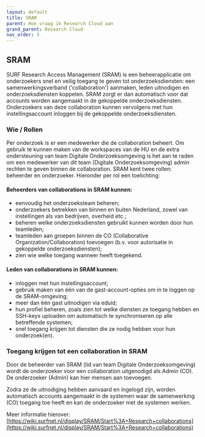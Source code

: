 ```yaml
---
layout: default
title: SRAM
parent: Hoe vraag ik Research Cloud aan
grand_parent: Research Cloud
nav_order: 3
---
```


## SRAM
SURF Research Access Management (SRAM) is een beheerapplicatie om onderzoekers snel en veilig toegang te geven tot onderzoeksdiensten: een samenwerkingsverband ('collaboration') aanmaken, leden uitnodigen en onderzoeksdiensten koppelen. SRAM zorgt er dan automatisch voor dat accounts worden aangemaakt in de gekoppelde onderzoeksdiensten. Onderzoekers van deze collaboration kunnen vervolgens met hun instellingsaccount inloggen bij de gekoppelde onderzoeksdiensten.

### Wie / Rollen
Per onderzoek is er een medewerker die de collaboration beheert.
Om gebruik te kunnen maken van de workspaces van de HU en de extra ondersteuning van team Digitale Onderzoeksomgeving is het aan te raden om een medewerker van dit team (Digitale Onderzoeksomgeving) admin rechten te geven binnen de collaboration. 
SRAM kent twee rollen: beheerder en onderzoeker. Hieronder per rol een toelichting:

#### **Beheerders** van collaborations in SRAM kunnen:
-	eenvoudig het onderzoeksteam beheren;
-	onderzoekers betrekken van binnen en buiten Nederland, zowel van instellingen als van bedrijven, overheid etc.;
-	beheren welke onderzoeksdiensten gebruikt kunnen worden door hun teamleden;
-	teamleden aan groepen binnen de CO (Collaborative Organization/Collaboration) toevoegen (b.v. voor autorisatie in gekoppelde onderzoeksdiensten);
-	zien wie welke toegang wanneer heeft toegekend.

#### **Leden** van collaborations in SRAM kunnen:
-	inloggen met hun instellingsaccount; 
-	gebruik maken van één van de gast-account-opties om in te loggen op de SRAM-omgeving;
-	meer dan één gast uitnodigen via eduid; 
-	hun profiel beheren, zoals zien tot welke diensten ze toegang hebben en SSH-keys uploaden om automatisch te synchroniseren op alle betreffende systemen; 
-	snel toegang krijgen tot diensten die ze nodig hebben voor hun onderzoek(en).


### Toegang krijgen tot een collaboration in SRAM
Door de beheerder van SRAM (lid van team Digitale Onderzoeksomgeving) wordt de onderzoeker voor een collaboration uitgenodigd als Admin (CO). De onderzoeker (Admin) kan hier mensen aan toevoegen. 

Zodra ze de uitnodiging hebben aanvaard en ingelogd zijn, worden automatisch accounts aangemaakt in de systemen waar de samenwerking (CO) toegang toe heeft en kan de onderzoeker met de systemen werken.

Meer informatie hierover:
[https://wiki.surfnet.nl/display/SRAM/Start%3A+Research+collaborations](https://wiki.surfnet.nl/display/SRAM/Start%3A+Research+collaborations)


